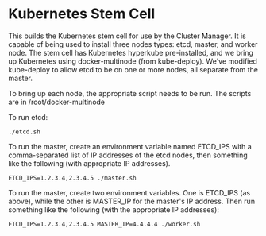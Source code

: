 # Kubernetes Stem Cell

This builds the Kubernetes stem cell for use by the Cluster Manager. It is
capable of being used to install three nodes types: etcd, master, and worker node.
The stem cell has Kubernetes hyperkube pre-installed, and we bring up
Kubernetes using docker-multinode (from kube-deploy). We've modified
kube-deploy to allow etcd to be on one or more nodes, all separate from the master.

To bring up each node, the appropriate script needs to be run. The scripts are
in /root/docker-multinode

To run etcd:

```
./etcd.sh
```

To run the master, create an environment variable named ETCD_IPS with a comma-separated
list of IP addresses of the etcd nodes, then something like the following (with
appropriate IP addresses).

```
ETCD_IPS=1.2.3.4,2.3.4.5 ./master.sh
```

To run the master, create two environment variables. One is ETCD_IPS (as above),
while the other is MASTER_IP for the master's IP address. Then run something like
the following (with the appropriate IP addresses):

```
ETCD_IPS=1.2.3.4,2.3.4.5 MASTER_IP=4.4.4.4 ./worker.sh
```
